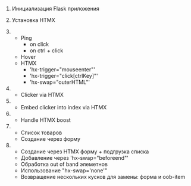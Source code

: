 1. Инициализация Flask приложения

2. Установка HTMX

3.  - Ping
        - on click
        - on ctrl + click
    - Hover
    - HTMX
        - 'hx-trigger="mouseenter"'
        - 'hx-trigger="click[ctrlKey]"'
        - 'hx-swap="outerHTML"'

4. - Clicker via HTMX

5. - Embed clicker into index via HTMX

6. - Handle HTMX boost

7. - Список товаров
   - Создание через форму

8. - Создание через HTMX форму + подгрузка списка
   - Добавление через 'hx-swap="beforeend"' 
   - Обработка out of band элеметнов
   - Использование "hx-swap='none'"
   - Возвращение нескольких кусков для замены: форма и ооb-item